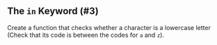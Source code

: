 ## The `in` Keyword (#3)

Create a function that checks whether a character is a lowercase letter
(Check that its code is between the codes for `a` and `z`).